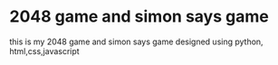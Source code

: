 # 2048 game and simon says game
this is my 2048 game and simon says game designed using python, html,css,javascript
